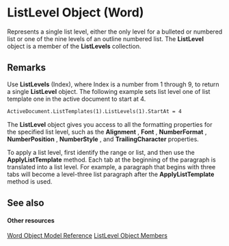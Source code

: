 
# ListLevel Object (Word)

Represents a single list level, either the only level for a bulleted or numbered list or one of the nine levels of an outline numbered list. The  **ListLevel** object is a member of the **ListLevels** collection.


## Remarks

Use  **ListLevels** (Index), where Index is a number from 1 through 9, to return a single **ListLevel** object. The following example sets list level one of list template one in the active document to start at 4.


```vb
ActiveDocument.ListTemplates(1).ListLevels(1).StartAt = 4
```

The  **ListLevel** object gives you access to all the formatting properties for the specified list level, such as the **Alignment** , **Font** , **NumberFormat** , **NumberPosition** , **NumberStyle** , and **TrailingCharacter** properties.

To apply a list level, first identify the range or list, and then use the  **ApplyListTemplate** method. Each tab at the beginning of the paragraph is translated into a list level. For example, a paragraph that begins with three tabs will become a level-three list paragraph after the **ApplyListTemplate** method is used.


## See also


#### Other resources


[Word Object Model Reference](http://msdn.microsoft.com/library/be452561-b436-bb9b-6f94-3faa9a74a6fd%28Office.15%29.aspx)
[ListLevel Object Members](befd48fb-74b1-e505-a027-af8534e02f19.md)
